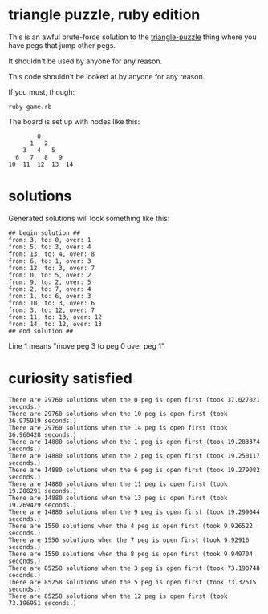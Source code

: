 triangle puzzle, ruby edition
===============

This is an awful brute-force solution to the [triangle-puzzle](http://www.officeplayground.com/Assets/ProductPreview/pi3000-3199/3174_peggame_1.jpg) thing where
you have pegs that jump other pegs. 

It shouldn't be used by anyone for any reason.

This code shouldn't be looked at by anyone for any reason. 

If you must, though:

    ruby game.rb

The board is set up with nodes like this:

            0
          1   2
        3   4   5
      6   7   8   9
    10  11  12  13  14  
    
    
solutions
=========

Generated solutions will look something like this: 

    ## begin solution ##
    from: 3, to: 0, over: 1
    from: 5, to: 3, over: 4
    from: 13, to: 4, over: 8
    from: 6, to: 1, over: 3
    from: 12, to: 3, over: 7
    from: 0, to: 5, over: 2
    from: 9, to: 2, over: 5
    from: 2, to: 7, over: 4
    from: 1, to: 6, over: 3
    from: 10, to: 3, over: 6
    from: 3, to: 12, over: 7
    from: 11, to: 13, over: 12
    from: 14, to: 12, over: 13
    ## end solution ##
    
Line 1 means "move peg 3 to peg 0 over peg 1"

curiosity satisfied
===================

    There are 29760 solutions when the 0 peg is open first (took 37.027021 seconds.)
    There are 29760 solutions when the 10 peg is open first (took 36.975919 seconds.)
    There are 29760 solutions when the 14 peg is open first (took 36.960428 seconds.)
    There are 14880 solutions when the 1 peg is open first (took 19.283374 seconds.)
    There are 14880 solutions when the 2 peg is open first (took 19.250117 seconds.)
    There are 14880 solutions when the 6 peg is open first (took 19.279082 seconds.)
    There are 14880 solutions when the 11 peg is open first (took 19.288291 seconds.)
    There are 14880 solutions when the 13 peg is open first (took 19.269429 seconds.)
    There are 14880 solutions when the 9 peg is open first (took 19.299044 seconds.)
    There are 1550 solutions when the 4 peg is open first (took 9.926522 seconds.)
    There are 1550 solutions when the 7 peg is open first (took 9.92916 seconds.)
    There are 1550 solutions when the 8 peg is open first (took 9.949704 seconds.)
    There are 85258 solutions when the 3 peg is open first (took 73.190748 seconds.)
    There are 85258 solutions when the 5 peg is open first (took 73.32515 seconds.)
    There are 85258 solutions when the 12 peg is open first (took 73.196951 seconds.)
